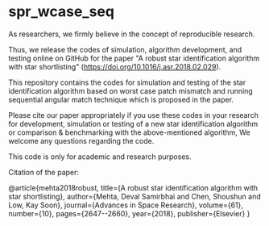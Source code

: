 # spr_wcase_seq
As researchers, we firmly believe in the concept of reproducible research.

Thus, we release the codes of simulation, algorithm development, and testing online on GitHub for the paper "A robust star identification algorithm with star shortlisting" (<https://doi.org/10.1016/j.asr.2018.02.029>).

This repository contains the codes for simulation and testing of the star identification algorithm based on worst case patch mismatch and running sequential angular match technique which is proposed in the paper. 

Please cite our paper appropriately if you use these codes in your research for development, simulation or testing of a new star identification algorithm or comparison & benchmarking with the above-mentioned algorithm, We welcome any questions regarding the code.

This code is only for academic and research purposes.

Citation of the paper:

@article{mehta2018robust,
  title={A robust star identification algorithm with star shortlisting},
  author={Mehta, Deval Samirbhai and Chen, Shoushun and Low, Kay Soon},
  journal={Advances in Space Research},
  volume={61},
  number={10},
  pages={2647--2660},
  year={2018},
  publisher={Elsevier}
}
